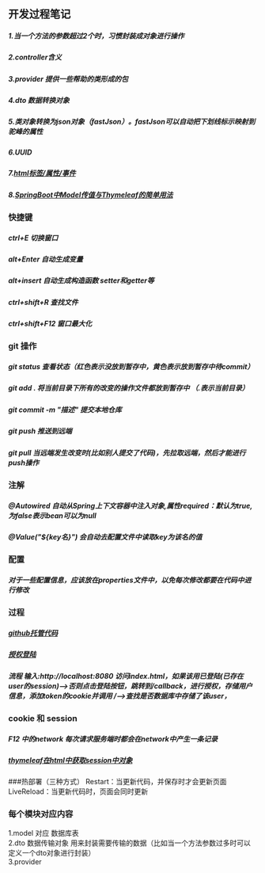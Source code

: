 ## 开发过程笔记

##### 1.当一个方法的参数超过2个时，习惯封装成对象进行操作
##### 2.controller含义
##### 3.provider  提供一些帮助的类形成的包
##### 4.dto  数据转换对象
##### 5.类对象转换为json对象（fastJson）。fastJson可以自动把下划线标示映射到驼峰的属性
##### 6.UUID
##### 7.[html标签/属性/事件](https://www.w3school.com.cn/tags/tag_form.asp)  
##### 8.[SpringBoot中Model传值与Thymeleaf的简单用法](https://blog.csdn.net/weixin_43055096/article/details/87704493)
### 快捷键
##### ctrl+E  切换窗口
##### alt+Enter  自动生成变量
##### alt+insert  自动生成构造函数 setter和getter等
##### ctrl+shift+R   查找文件
##### ctrl+shift+F12   窗口最大化

### git 操作
##### git status  查看状态（红色表示没放到暂存中，黄色表示放到暂存中待commit）
##### git add .   将当前目录下所有的改变的操作文件都放到暂存中 （.表示当前目录）
##### git commit -m "描述"   提交本地仓库
##### git push    推送到远端  
##### git pull    当远端发生改变时(比如别人提交了代码)，先拉取远端，然后才能进行push操作

### 注解
##### @Autowired 自动从Spring上下文容器中注入对象,属性required：默认为true,为false表示bean可以为null
##### @Value("${key名}") 会自动去配置文件中读取key为该名的值

### 配置
##### 对于一些配置信息，应该放在properties文件中，以免每次修改都要在代码中进行修改

### 过程
##### [github托管代码](https://github.com/chenyidao/test)
##### [授权登陆](https://developer.github.com/apps/building-oauth-apps/authorizing-oauth-apps/)
##### 流程  输入:http://localhost:8080  访问index.html，如果该用已登陆(已存在user的session)—>否则点击登陆按钮，跳转到/callback，进行授权，存储用户信息，添加token的cookie并调用 /—>查找是否数据库中存储了该user，

### cookie 和 session
##### F12 中的network   每次请求服务端时都会在network中产生一条记录  
##### [thymeleaf在html中获取session中对象](https://blog.csdn.net/hry2015/article/details/73253080)

###热部署（三种方式）
Restart：当更新代码，并保存时才会更新页面  
LiveReload：当更新代码时，页面会同时更新  

### 每个模块对应内容
1.model 对应 数据库表  
2.dto 数据传输对象 用来封装需要传输的数据（比如当一个方法参数过多时可以定义一个dto对象进行封装）  
3.provider

### 